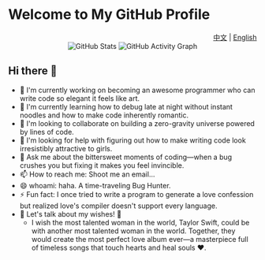 # Welcome to My GitHub Profile

<div align="right">
  <a href="README.zh.md">中文</a> | <a href="README.en.md">English</a>
</div>

<div align="center">
  <img src="https://github-readme-stats.vercel.app/api?username=BEstaff&show_icons=true&theme=radical" alt="GitHub Stats" />
  
  <!-- GitHub活动统计图 - 黑色背景紫色线条 -->
  <img src="https://github-readme-activity-graph.vercel.app/graph?username=BEstaff&bg_color=000000&color=9e4c98&line=9e4c98&point=DA61D5&area=true&hide_border=true" alt="GitHub Activity Graph" />
</div>

<!-- English version by default -->
## Hi there 👋

- 🔭 I'm currently working on becoming an awesome programmer who can write code so elegant it feels like art.  
- 🌱 I'm currently learning how to debug late at night without instant noodles and how to make code inherently romantic.  
- 👯 I'm looking to collaborate on building a zero-gravity universe powered by lines of code.  
- 🤔 I'm looking for help with figuring out how to make writing code look irresistibly attractive to girls.  
- 💬 Ask me about the bittersweet moments of coding—when a bug crushes you but fixing it makes you feel invincible.  
- 📫 How to reach me: Shoot me an email...  
- 😄 whoami: haha. A time-traveling Bug Hunter.  
- ⚡ Fun fact: I once tried to write a program to generate a love confession but realized love's compiler doesn't support every language.
- 🌟 Let's talk about my wishes! 🌟
  - I wish the most talented woman in the world, Taylor Swift, could be with another most talented woman in the world. Together, they would create the most perfect love album ever—a masterpiece full of timeless songs that touch hearts and heal souls ❤️.



